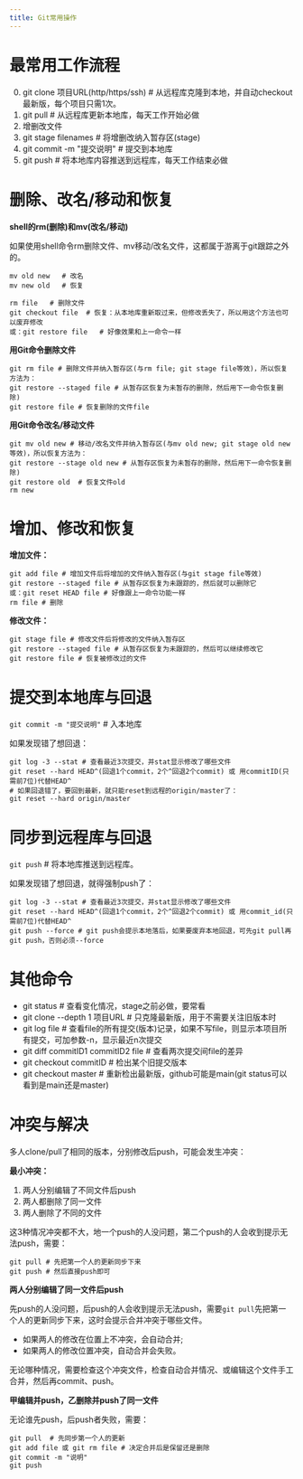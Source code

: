 ```yaml
---
title: Git常用操作
---
```


# 最常用工作流程

0. git clone 项目URL(http/https/ssh) # 从远程库克隆到本地，并自动checkout最新版，每个项目只需1次。
1. git pull # 从远程库更新本地库，每天工作开始必做
1. 增删改文件
1. git stage filenames # 将增删改纳入暂存区(stage)
1. git commit -m "提交说明" # 提交到本地库
1. git push # 将本地库内容推送到远程库，每天工作结束必做

# 删除、改名/移动和恢复

**shell的rm(删除)和mv(改名/移动)**

如果使用shell命令rm删除文件、mv移动/改名文件，这都属于游离于git跟踪之外的。

```
mv old new   # 改名
mv new old   # 恢复

rm file   # 删除文件
git checkout file  # 恢复：从本地库重新取过来，但修改丢失了，所以用这个方法也可以废弃修改
或：git restore file   # 好像效果和上一命令一样
```

**用Git命令删除文件**

```
git rm file # 删除文件并纳入暂存区(与rm file; git stage file等效)，所以恢复方法为：
git restore --staged file # 从暂存区恢复为未暂存的删除，然后用下一命令恢复删除)
git restore file # 恢复删除的文件file
```

**用Git命令改名/移动文件**

```
git mv old new # 移动/改名文件并纳入暂存区(与mv old new; git stage old new等效)，所以恢复方法为：
git restore --stage old new # 从暂存区恢复为未暂存的删除，然后用下一命令恢复删除)
git restore old  # 恢复文件old
rm new
```

# 增加、修改和恢复

**增加文件：**

```
git add file # 增加文件后将增加的文件纳入暂存区(与git stage file等效)
git restore --staged file # 从暂存区恢复为未跟踪的，然后就可以删除它
或：git reset HEAD file # 好像跟上一命令功能一样
rm file # 删除
```

**修改文件：**

```
git stage file # 修改文件后将修改的文件纳入暂存区
git restore --staged file # 从暂存区恢复为未跟踪的，然后可以继续修改它
git restore file # 恢复被修改过的文件
```

# 提交到本地库与回退

`git commit -m "提交说明"` # 入本地库

如果发现错了想回退：

```
git log -3 --stat # 查看最近3次提交，并stat显示修改了哪些文件
git reset --hard HEAD^(回退1个commit，2个^回退2个commit) 或 用commitID(只需前7位)代替HEAD^
# 如果回退错了，要回到最新，就只能reset到远程的origin/master了：
git reset --hard origin/master
```

# 同步到远程库与回退

`git push`  # 将本地库推送到远程库。

如果发现错了想回退，就得强制push了：

```
git log -3 --stat # 查看最近3次提交，并stat显示修改了哪些文件
git reset --hard HEAD^(回退1个commit，2个^回退2个commit) 或 用commit_id(只需前7位)代替HEAD^
git push --force # git push会提示本地落后，如果要废弃本地回退，可先git pull再git push，否则必须--force
```

# 其他命令

- git status  # 查看变化情况，stage之前必做，要常看
- git clone --depth 1 项目URL  # 只克隆最新版，用于不需要关注旧版本时
- git log file  # 查看file的所有提交(版本)记录，如果不写file，则显示本项目所有提交，可加参数-n，显示最近n次提交
- git diff commitID1 commitID2 file  # 查看两次提交间file的差异
- git checkout commitID  # 检出某个旧提交版本
- git checkout master # 重新检出最新版，github可能是main(git status可以看到是main还是master)

#  冲突与解决

多人clone/pull了相同的版本，分别修改后push，可能会发生冲突：

**最小冲突：**

1. 两人分别编辑了不同文件后push
1. 两人都删除了同一文件
1. 两人删除了不同的文件

这3种情况冲突都不大，地一个push的人没问题，第二个push的人会收到提示无法push，需要：

```
git pull # 先把第一个人的更新同步下来
git push # 然后直接push即可
```

**两人分别编辑了同一文件后push**

先push的人没问题，后push的人会收到提示无法push，需要`git pull`先把第一个人的更新同步下来，这时会提示合并冲突于哪些文件。

- 如果两人的修改在位置上不冲突，会自动合并;
- 如果两人的修改位置冲突，自动合并会失败。

无论哪种情况，需要检查这个冲突文件，检查自动合并情况、或编辑这个文件手工合并，然后再commit、push。

**甲编辑并push，乙删除并push了同一文件**

无论谁先push，后push者失败，需要：

```
git pull  # 先同步第一个人的更新
git add file 或 git rm file # 决定合并后是保留还是删除
git commit -m "说明"
git push
```
